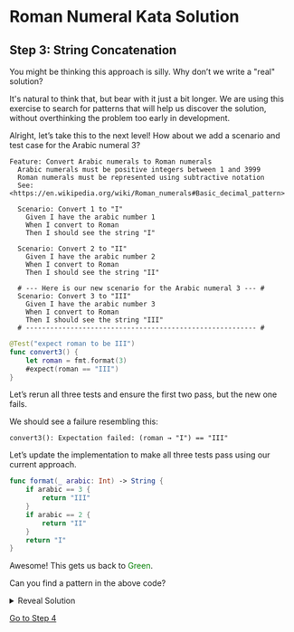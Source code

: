 # Roman Numeral Kata Solution

## Step 3: String Concatenation

You might be thinking this approach is silly. Why don’t we write a "real" solution?

It's natural to think that, but bear with it just a bit longer. We are using this exercise to search for patterns that
will help us discover the solution, without overthinking the problem too early in development.

Alright, let’s take this to the next level! How about we add a scenario and test case for the Arabic numeral 3?

```gherkin
Feature: Convert Arabic numerals to Roman numerals
  Arabic numerals must be positive integers between 1 and 3999
  Roman numerals must be represented using subtractive notation
  See: <https://en.wikipedia.org/wiki/Roman_numerals#Basic_decimal_pattern>

  Scenario: Convert 1 to "I"
    Given I have the arabic number 1
    When I convert to Roman
    Then I should see the string "I"

  Scenario: Convert 2 to "II"
    Given I have the arabic number 2
    When I convert to Roman
    Then I should see the string "II"

  # --- Here is our new scenario for the Arabic numeral 3 --- #
  Scenario: Convert 3 to "III"
    Given I have the arabic number 3
    When I convert to Roman
    Then I should see the string "III"
  # --------------------------------------------------------- #
```

```swift
@Test("expect roman to be III")
func convert3() {
    let roman = fmt.format(3)
    #expect(roman == "III")
}
```

Let’s rerun all three tests and ensure the first two pass, but the new one fails.

We should see a failure resembling this:

```text
convert3(): Expectation failed: (roman → "I") == "III"
```

Let’s update the implementation to make all three tests pass using our current approach.

```swift
func format(_ arabic: Int) -> String {
    if arabic == 3 {
        return "III"
    }
    if arabic == 2 {
        return "II"
    }
    return "I"
}
```

Awesome! This gets us back to <span style="color: green;">Green</span>.

Can you find a pattern in the above code?

<details>

<summary>Reveal Solution</summary>

### Did you find this one?

A pattern emerges: As the Arabic number increments, we append “I” to the Roman numeral string.

As we begin the <span style="color: #a8a800;">Refactor</span> phase of our TDD cycle, we can predict the final
solution will involve string concatenation of some sort.

Let’s make that more obvious in our code before we move to the next step.

```swift
func format(_ arabic: Int) -> String {
    if arabic == 3 {
        return "I" + "I" + "I"
    }
    if arabic == 2 {
        return "I" + "I"
    }
    return "I"
}
```

Let’s give the unit tests another spin to make sure we’re still <span style="color: green;">green</span>.

Congratulations! We now have a clear example of a fundamental pattern for this algorithm.

</details>

[Go to Step 4](./Step_04.md)
